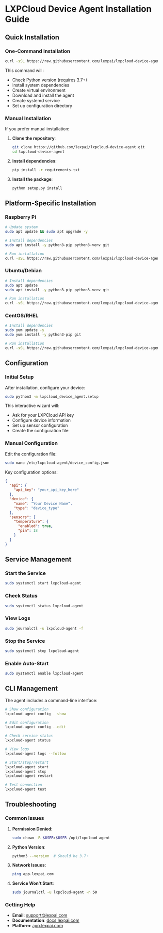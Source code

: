 # LXPCloud Device Agent Installation Guide

## Quick Installation

### One-Command Installation

```bash
curl -sSL https://raw.githubusercontent.com/lexpai/lxpcloud-device-agent/main/scripts/install.sh | bash
```

This command will:
- Check Python version (requires 3.7+)
- Install system dependencies
- Create virtual environment
- Download and install the agent
- Create systemd service
- Set up configuration directory

### Manual Installation

If you prefer manual installation:

1. **Clone the repository**:
   ```bash
   git clone https://github.com/lexpai/lxpcloud-device-agent.git
   cd lxpcloud-device-agent
   ```

2. **Install dependencies**:
   ```bash
   pip install -r requirements.txt
   ```

3. **Install the package**:
   ```bash
   python setup.py install
   ```

## Platform-Specific Installation

### Raspberry Pi

```bash
# Update system
sudo apt update && sudo apt upgrade -y

# Install dependencies
sudo apt install -y python3-pip python3-venv git

# Run installation
curl -sSL https://raw.githubusercontent.com/lexpai/lxpcloud-device-agent/main/scripts/install.sh | bash
```

### Ubuntu/Debian

```bash
# Install dependencies
sudo apt update
sudo apt install -y python3-pip python3-venv git

# Run installation
curl -sSL https://raw.githubusercontent.com/lexpai/lxpcloud-device-agent/main/scripts/install.sh | bash
```

### CentOS/RHEL

```bash
# Install dependencies
sudo yum update -y
sudo yum install -y python3-pip git

# Run installation
curl -sSL https://raw.githubusercontent.com/lexpai/lxpcloud-device-agent/main/scripts/install.sh | bash
```

## Configuration

### Initial Setup

After installation, configure your device:

```bash
sudo python3 -m lxpcloud_device_agent.setup
```

This interactive wizard will:
- Ask for your LXPCloud API key
- Configure device information
- Set up sensor configuration
- Create the configuration file

### Manual Configuration

Edit the configuration file:

```bash
sudo nano /etc/lxpcloud-agent/device_config.json
```

Key configuration options:

```json
{
  "api": {
    "api_key": "your_api_key_here"
  },
  "device": {
    "name": "Your Device Name",
    "type": "device_type"
  },
  "sensors": {
    "temperature": {
      "enabled": true,
      "pin": 18
    }
  }
}
```

## Service Management

### Start the Service

```bash
sudo systemctl start lxpcloud-agent
```

### Check Status

```bash
sudo systemctl status lxpcloud-agent
```

### View Logs

```bash
sudo journalctl -u lxpcloud-agent -f
```

### Stop the Service

```bash
sudo systemctl stop lxpcloud-agent
```

### Enable Auto-Start

```bash
sudo systemctl enable lxpcloud-agent
```

## CLI Management

The agent includes a command-line interface:

```bash
# Show configuration
lxpcloud-agent config --show

# Edit configuration
lxpcloud-agent config --edit

# Check service status
lxpcloud-agent status

# View logs
lxpcloud-agent logs --follow

# Start/stop/restart
lxpcloud-agent start
lxpcloud-agent stop
lxpcloud-agent restart

# Test connection
lxpcloud-agent test
```

## Troubleshooting

### Common Issues

1. **Permission Denied**:
   ```bash
   sudo chown -R $USER:$USER /opt/lxpcloud-agent
   ```

2. **Python Version**:
   ```bash
   python3 --version  # Should be 3.7+
   ```

3. **Network Issues**:
   ```bash
   ping app.lexpai.com
   ```

4. **Service Won't Start**:
   ```bash
   sudo journalctl -u lxpcloud-agent -n 50
   ```

### Getting Help

- **Email**: support@lexpai.com
- **Documentation**: [docs.lexpai.com](https://docs.lexpai.com)
- **Platform**: [app.lexpai.com](https://app.lexpai.com) 